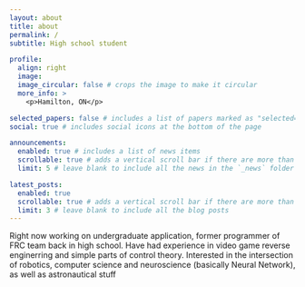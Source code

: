 ```yaml
---
layout: about
title: about
permalink: /
subtitle: High school student

profile:
  align: right
  image:
  image_circular: false # crops the image to make it circular
  more_info: >
    <p>Hamilton, ON</p>

selected_papers: false # includes a list of papers marked as "selected={true}"
social: true # includes social icons at the bottom of the page

announcements:
  enabled: true # includes a list of news items
  scrollable: true # adds a vertical scroll bar if there are more than 3 news items
  limit: 5 # leave blank to include all the news in the `_news` folder

latest_posts:
  enabled: true
  scrollable: true # adds a vertical scroll bar if there are more than 3 new posts items
  limit: 3 # leave blank to include all the blog posts
---
```


Right now working on undergraduate application, former programmer of FRC team back in high school.
Have had experience in video game reverse enginerring and simple parts of control theory.
Interested in the intersection of robotics, computer science and neuroscience (basically Neural Network), as well as astronautical stuff
